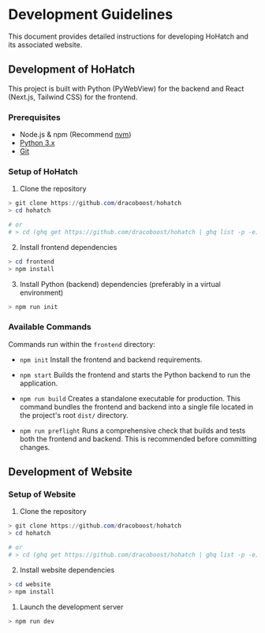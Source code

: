 # Development Guidelines

This document provides detailed instructions for developing HoHatch and its associated website.

## Development of HoHatch

This project is built with Python (PyWebView) for the backend and React (Next.js, Tailwind CSS) for the frontend.

### Prerequisites

- Node.js & npm (Recommend [nvm](https://github.com/nvm-sh/nvm))
- [Python 3.x](https://www.python.org/downloads/)
- [Git](https://git-scm.com/downloads)

### Setup of HoHatch

1. Clone the repository

  ```ps1
  > git clone https://github.com/dracoboost/hohatch
  > cd hohatch

  # or
  # > cd (ghq get https://github.com/dracoboost/hohatch | ghq list -p -e)
  ```

2. Install frontend dependencies

  ```ps1
  > cd frontend
  > npm install
  ```

3. Install Python (backend) dependencies (preferably in a virtual environment)

  ```ps1
  > npm run init
  ```

### Available Commands

Commands run within the `frontend` directory:

- `npm init`
  Install the frontend and backend requirements.

- `npm start`
  Builds the frontend and starts the Python backend to run the application.

- `npm run build`
  Creates a standalone executable for production. This command bundles the frontend and backend into a single file located in the project's root `dist/` directory.

- `npm run preflight`
  Runs a comprehensive check that builds and tests both the frontend and backend. This is recommended before committing changes.

## Development of Website

### Setup of Website

1. Clone the repository

  ```ps1
  > git clone https://github.com/dracoboost/hohatch
  > cd hohatch

  # or
  # > cd (ghq get https://github.com/dracoboost/hohatch | ghq list -p -e)
  ```

2. Install website dependencies

  ```ps1
  > cd website
  > npm install
  ```

1. Launch the development server

  ```ps1
  > npm run dev
  ```
